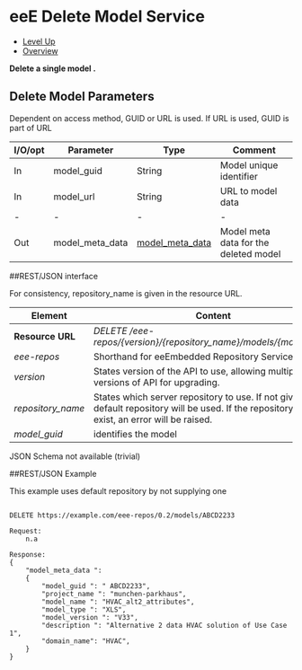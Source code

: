 # eeE Delete Model Service #

* [Level Up](../README.md)
* [Overview](./README.md)

**Delete a single model .**

## Delete Model Parameters

Dependent on access method, GUID or URL is used. If URL is used, GUID is part of URL

I/O/opt	| Parameter | Type | Comment |
--------|-----------|------|---------|
In  	|model_guid	|String	| Model unique identifier 
In  	|model_url	|String	| URL to model data
-|-|-|-|-				
Out  	|model_meta_data	|[model_meta_data](./a_schemata/model_meta_data.md)	| Model meta data for the deleted model


##REST/JSON interface

For consistency, repository_name is given in the resource URL. 

Element | Content|
--------|--------|
**Resource URL** 	|*DELETE /eee-repos/{version}/{repository_name}/models/{model_guid}*
*eee-repos*			|Shorthand for eeEmbedded Repository Services
*version*			|States version of the API to use, allowing multiple versions of API for upgrading.
*repository_name*	|States which server repository to use. If not given, the default repository will be used. If the repository does not exist, an error will be raised.
*model_guid*		|identifies the model


JSON Schema not available (trivial)

##REST/JSON Example

This example uses default repository by not supplying one
```

DELETE https://example.com/eee-repos/0.2/models/ABCD2233

Request:
	n.a

Response:
{
    "model_meta_data ":
    {
        "model_guid ": " ABCD2233",
	    "project_name ": "munchen-parkhaus",
	    "model_name ": "HVAC_alt2_attributes",
	    "model_type ": "XLS",
	    "model_version ": "V33",
	    "description ": "Alternative 2 data HVAC solution of Use Case 1",
	    "domain_name": "HVAC",
    }
}


```
